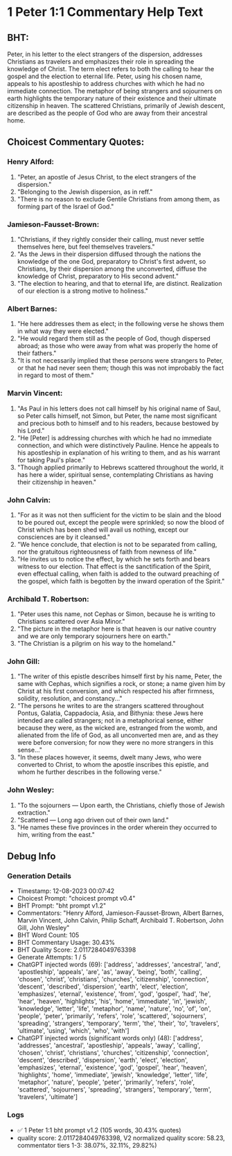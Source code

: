 # 1 Peter 1:1 Commentary Help Text

## BHT:
Peter, in his letter to the elect strangers of the dispersion, addresses Christians as travelers and emphasizes their role in spreading the knowledge of Christ. The term elect refers to both the calling to hear the gospel and the election to eternal life. Peter, using his chosen name, appeals to his apostleship to address churches with which he had no immediate connection. The metaphor of being strangers and sojourners on earth highlights the temporary nature of their existence and their ultimate citizenship in heaven. The scattered Christians, primarily of Jewish descent, are described as the people of God who are away from their ancestral home.

## Choicest Commentary Quotes:
### Henry Alford:
1. "Peter, an apostle of Jesus Christ, to the elect strangers of the dispersion."
2. "Belonging to the Jewish dispersion, as in reff."
3. "There is no reason to exclude Gentile Christians from among them, as forming part of the Israel of God."

### Jamieson-Fausset-Brown:
1. "Christians, if they rightly consider their calling, must never settle themselves here, but feel themselves travelers."
2. "As the Jews in their dispersion diffused through the nations the knowledge of the one God, preparatory to Christ's first advent, so Christians, by their dispersion among the unconverted, diffuse the knowledge of Christ, preparatory to His second advent."
3. "The election to hearing, and that to eternal life, are distinct. Realization of our election is a strong motive to holiness."

### Albert Barnes:
1. "He here addresses them as elect; in the following verse he shows them in what way they were elected."
2. "He would regard them still as the people of God, though dispersed abroad; as those who were away from what was properly the home of their fathers."
3. "It is not necessarily implied that these persons were strangers to Peter, or that he had never seen them; though this was not improbably the fact in regard to most of them."

### Marvin Vincent:
1. "As Paul in his letters does not call himself by his original name of Saul, so Peter calls himself, not Simon, but Peter, the name most significant and precious both to himself and to his readers, because bestowed by his Lord."
2. "He [Peter] is addressing churches with which he had no immediate connection, and which were distinctively Pauline. Hence he appeals to his apostleship in explanation of his writing to them, and as his warrant for taking Paul's place."
3. "Though applied primarily to Hebrews scattered throughout the world, it has here a wider, spiritual sense, contemplating Christians as having their citizenship in heaven."

### John Calvin:
1. "For as it was not then sufficient for the victim to be slain and the blood to be poured out, except the people were sprinkled; so now the blood of Christ which has been shed will avail us nothing, except our consciences are by it cleansed." 
2. "We hence conclude, that election is not to be separated from calling, nor the gratuitous righteousness of faith from newness of life."
3. "He invites us to notice the effect, by which he sets forth and bears witness to our election. That effect is the sanctification of the Spirit, even effectual calling, when faith is added to the outward preaching of the gospel, which faith is begotten by the inward operation of the Spirit."

### Archibald T. Robertson:
1. "Peter uses this name, not Cephas or Simon, because he is writing to Christians scattered over Asia Minor."
2. "The picture in the metaphor here is that heaven is our native country and we are only temporary sojourners here on earth."
3. "The Christian is a pilgrim on his way to the homeland."

### John Gill:
1. "The writer of this epistle describes himself first by his name, Peter, the same with Cephas, which signifies a rock, or stone; a name given him by Christ at his first conversion, and which respected his after firmness, solidity, resolution, and constancy..."
2. "The persons he writes to are the strangers scattered throughout Pontus, Galatia, Cappadocia, Asia, and Bithynia: these Jews here intended are called strangers; not in a metaphorical sense, either because they were, as the wicked are, estranged from the womb, and alienated from the life of God, as all unconverted men are, and as they were before conversion; for now they were no more strangers in this sense..."
3. "In these places however, it seems, dwelt many Jews, who were converted to Christ, to whom the apostle inscribes this epistle, and whom he further describes in the following verse."

### John Wesley:
1. "To the sojourners — Upon earth, the Christians, chiefly those of Jewish extraction."
2. "Scattered — Long ago driven out of their own land."
3. "He names these five provinces in the order wherein they occurred to him, writing from the east."


## Debug Info
### Generation Details
- Timestamp: 12-08-2023 00:07:42
- Choicest Prompt: "choicest prompt v0.4"
- BHT Prompt: "bht prompt v1.2"
- Commentators: "Henry Alford, Jamieson-Fausset-Brown, Albert Barnes, Marvin Vincent, John Calvin, Philip Schaff, Archibald T. Robertson, John Gill, John Wesley"
- BHT Word Count: 105
- BHT Commentary Usage: 30.43%
- BHT Quality Score: 2.0117284049763398
- Generate Attempts: 1 / 5
- ChatGPT injected words (69):
	['address', 'addresses', 'ancestral', 'and', 'apostleship', 'appeals', 'are', 'as', 'away', 'being', 'both', 'calling', 'chosen', 'christ', 'christians', 'churches', 'citizenship', 'connection', 'descent', 'described', 'dispersion', 'earth', 'elect', 'election', 'emphasizes', 'eternal', 'existence', 'from', 'god', 'gospel', 'had', 'he', 'hear', 'heaven', 'highlights', 'his', 'home', 'immediate', 'in', 'jewish', 'knowledge', 'letter', 'life', 'metaphor', 'name', 'nature', 'no', 'of', 'on', 'people', 'peter', 'primarily', 'refers', 'role', 'scattered', 'sojourners', 'spreading', 'strangers', 'temporary', 'term', 'the', 'their', 'to', 'travelers', 'ultimate', 'using', 'which', 'who', 'with']
- ChatGPT injected words (significant words only) (48):
	['address', 'addresses', 'ancestral', 'apostleship', 'appeals', 'away', 'calling', 'chosen', 'christ', 'christians', 'churches', 'citizenship', 'connection', 'descent', 'described', 'dispersion', 'earth', 'elect', 'election', 'emphasizes', 'eternal', 'existence', 'god', 'gospel', 'hear', 'heaven', 'highlights', 'home', 'immediate', 'jewish', 'knowledge', 'letter', 'life', 'metaphor', 'nature', 'people', 'peter', 'primarily', 'refers', 'role', 'scattered', 'sojourners', 'spreading', 'strangers', 'temporary', 'term', 'travelers', 'ultimate']

### Logs
- ✅ 1 Peter 1:1 bht prompt v1.2 (105 words, 30.43% quotes)
- quality score: 2.0117284049763398, V2 normalized quality score: 58.23, commentator tiers 1-3: 38.07%, 32.11%, 29.82%)